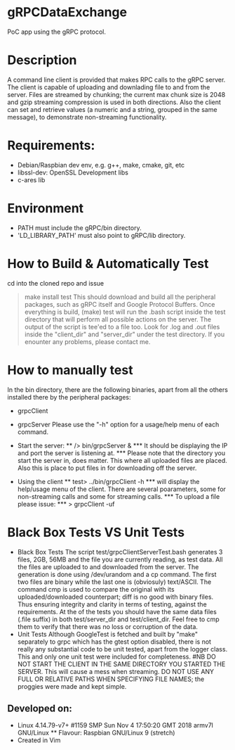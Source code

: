 # gRPCDataExchange
PoC app using the gRPC protocol.

# Description
A command line client is provided that makes RPC calls to the gRPC server.
The client is capable of uploading and downlading file to and from the server.
Files are streamed by chunking; the current max chunk size is 2048 and gzip streaming compression is used in both directions.
Also the client can set and retrieve values (a numeric and a string, grouped in the same message), to demonstrate non-streaming functionality.

# Requirements:
* Debian/Raspbian dev env, e.g. g++, make, cmake, git, etc
* libssl-dev: OpenSSL Development libs
* c-ares lib

# Environment
* PATH must include the gRPC/bin directory.
* 'LD_LIBRARY_PATH' must also point to gRPC/lib directory.

# How to Build & Automatically Test
cd into the cloned repo and issue
> make install test
This should download and build all the peripheral packages, such as gRPC itself and Google Protocol Buffers.
Once everything is build, (make) test will run the .bash script inside the test directory that will perform all possible actions on the server. The output of the script is tee'ed to a file too.
Look for .log and .out files inside the "client_dir" and "server_dir" under the test directory. 
If you enounter any problems, please contact me.

# How to manually test
In the bin directory, there are the following binaries, apart from all the others installed there by the peripheral packages:
* grpcClient
* grpcServer
Please use the "-h" option for a usage/help menu of each command.

* Start the server:
** /> bin/grpcServer &
*** It should be displaying the IP and port the server is listening at.
*** Please note that the directory you start the server in, does matter. This where all uploaded files are placed. Also this is place to put files in for downloading off the server.

* Using the client
** test> ../bin/grpcClient -h
*** will display the help/usage menu of the client. There are several poarameters, some for non-streaming calls and some for streaming calls.
*** To upload a file please issue:
*** > grpcClient -uf <filename>

# Black Box Tests VS Unit Tests
* Black Box Tests
The script test/grpcClientServerTest.bash generates 3 files, 2GB, 56MB and the file you are currently reading, as test data.
All the files are uploaded to and downloaded from the server. The generation is done using /dev/urandom and a cp command.
The first two files are binary while the last one is (obviosuly) text/ASCII. The command cmp is used to compare the original with its uploaded/downloaded counterpart; diff is no good with binary files. Thus ensuring integrity and clarity in terms of testing, against the requirements.
At the of the tests you should have the same data files (.file suffix) in both test/server_dir and test/client_dir. Feel free to cmp them to verify that there was no loss or corruption of the data.
* Unit Tests
Although GoogleTest is fetched and built by "make" separately to grpc which has the gtest option disabled, there is not really any substantial code to be unit tested, apart from the logger class. This and only one unit test were included for completeness.
#NB
DO NOT START THE CLIENT IN THE SAME DIRECTORY YOU STARTED THE SERVER. This will cause a mess when streaming.
DO NOT USE ANY FULL OR RELATIVE PATHS WHEN SPECIFYING FILE NAMES; the proggies were made and kept simple.

## Developed on: 
* Linux 4.14.79-v7+ #1159 SMP Sun Nov 4 17:50:20 GMT 2018 armv7l GNU/Linux
** Flavour: Raspbian GNU/Linux 9 (stretch)
* Created in Vim
